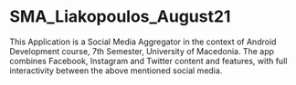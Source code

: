 # SMA_Liakopoulos_August21
This Application is a Social Media Aggregator in the context of Android Development course, 7th Semester, University of Macedonia.
The app combines Facebook, Instagram and Twitter content and features, with full interactivity between the above mentioned social media.
